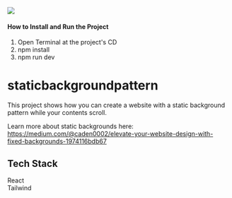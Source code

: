 ![](https://github.com/Caden0002/DesignStaticBackgroundPattern/blob/main/staticpattern.gif)
#### How to Install and Run the Project ####
1. Open Terminal at the project's CD<br />
2. npm install<br />
3. npm run dev<br />

# staticbackgroundpattern
This project shows how you can create a website with a static background pattern while your contents scroll. <br />

Learn more about static backgrounds here:<br />
https://medium.com/@caden0002/elevate-your-website-design-with-fixed-backgrounds-1974116bdb67

## Tech Stack ##
React<br />
Tailwind<br />

